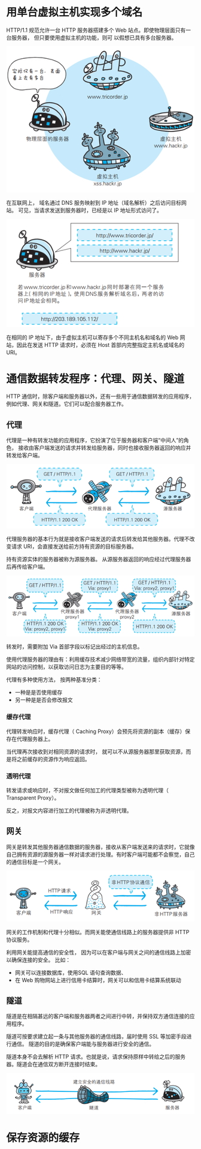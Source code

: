 # 用单台虚拟主机实现多个域名  

HTTP/1.1 规范允许一台 HTTP 服务器搭建多个 Web 站点。即使物理层面只有一台服务器， 但只要使用虚拟主机的功能，则可
以假想已具有多台服务器。  

![](./img/virtual_host.png)

在互联网上， 域名通过 DNS 服务映射到 IP 地址（域名解析）之后访问目标网站。 可见，当请求发送到服务器时，已经是以 IP 地址形式访问了。  

![](./img/dns.png)

在相同的 IP 地址下，由于虚拟主机可以寄存多个不同主机名和域名的 Web 网站，因此在发送 HTTP 请求时，必须在 Host 首部内完整指定主机名或域名的 URI。  

# 通信数据转发程序：代理、网关、隧道  

HTTP 通信时，除客户端和服务器以外，还有一些用于通信数据转发的应用程序，例如代理、网关和隧道。它们可以配合服务器工作。  

## 代理  

代理是一种有转发功能的应用程序，它扮演了位于服务器和客户端“中间人”的角色， 接收由客户端发送的请求并转发给服务器，同时也接收服务器返回的响应并转发给客户端。  

![](./img/proxy.png)

代理服务器的基本行为就是接收客户端发送的请求后转发给其他服务器。代理不改变请求 URI，会直接发送给前方持有资源的目标服务器。  

持有资源实体的服务器被称为源服务器。 从源服务器返回的响应经过代理服务器后再传给客户端。  

![](./img/proxy2.png)

转发时，需要附加 Via 首部字段以标记出经过的主机信息。  

使用代理服务器的理由有：利用缓存技术减少网络带宽的流量，组织内部针对特定网站的访问控制，以获取访问日志为主要目的等等。  

代理有多种使用方法， 按两种基准分类：

- 一种是是否使用缓存
- 另一种是是否会修改报文  

### 缓存代理
代理转发响应时，缓存代理（ Caching Proxy）会预先将资源的副本（缓存）保存在代理服务器上。

当代理再次接收到对相同资源的请求时， 就可以不从源服务器那里获取资源，而是将之前缓存的资源作为响应返回。

### 透明代理
转发请求或响应时，不对报文做任何加工的代理类型被称为透明代理（ Transparent Proxy）。

反之，对报文内容进行加工的代理被称为非透明代理。  

## 网关  

网关是转发其他服务器通信数据的服务器，接收从客户端发送来的请求时，它就像自己拥有资源的源服务器一样对请求进行处理。有时客户端可能都不会察觉，自己的通信目标是一个网关。     

![](./img/gateway.png)

网关的工作机制和代理十分相似。而网关能使通信线路上的服务器提供非 HTTP 协议服务。

利用网关能提高通信的安全性， 因为可以在客户端与网关之间的通信线路上加密以确保连接的安全。 比如：

- 网关可以连接数据库，使用SQL 语句查询数据、
- 在 Web 购物网站上进行信用卡结算时，网关可以和信用卡结算系统联动



## 隧道  

隧道是在相隔甚远的客户端和服务器两者之间进行中转，并保持双方通信连接的应用程序。  

隧道可按要求建立起一条与其他服务器的通信线路，届时使用 SSL 等加密手段进行通信。 隧道的目的是确保客户端能与服务器进行安全的通信。

隧道本身不会去解析 HTTP 请求。也就是说，请求保持原样中转给之后的服务器。隧道会在通信双方断开连接时结束。  

![](./img/tunnel.png)

# 保存资源的缓存  









